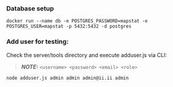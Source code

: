 ### Database setup
```
docker run --name db -e POSTGRES_PASSWORD=mapstat -e POSTGRES_USER=mapstat -p 5432:5432 -d postgres
```

### Add user for testing:
Check the server/tools directory and execute adduser.js via CLI:
> **_NOTE:_**  `<username> <password> <email> <role>`
```
node adduser.js admin admin admin@ii.ii admin
```
